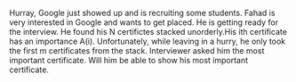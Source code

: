 Hurray, Google just showed up and is recruiting some students. Fahad is very interested in Google and wants to get placed. He is getting ready for the interview. He found his N certifictes stacked unorderly.His ith certificate has an importance A(i). Unfortunately, while leaving in a hurry, he only took the first m certificates from the stack. Interviewer asked him the most important certificate. Will him be able to show his most important certificate.
